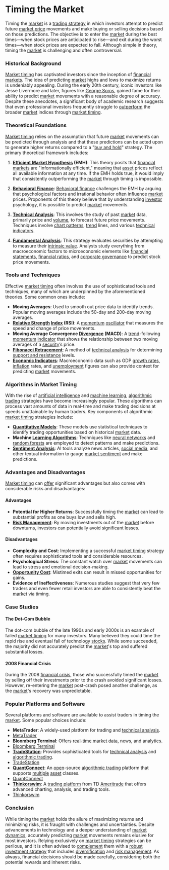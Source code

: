# Timing the Market

Timing the [market](../m/market.md) is a [trading strategy](../t/trading_strategy.md) in which investors attempt to predict future [market price](../m/market_price.md) movements and make buying or selling decisions based on those predictions. The objective is to enter the [market](../m/market.md) during the best times—when stock prices are anticipated to rise—and exit during the worst times—when stock prices are expected to fall. Although simple in theory, timing the [market](../m/market.md) is challenging and often controversial.

### Historical Background

[Market timing](../m/market_timing.md) has captivated investors since the inception of [financial markets](../f/financial_market.md). The idea of predicting [market](../m/market.md) highs and lows to maximize returns is undeniably appealing. During the early 20th century, iconic investors like Jesse Livermore and later, figures like [George Soros](../g/george_soros.md), gained fame for their ability to predict [market](../m/market.md) movements with a reasonable degree of accuracy. Despite these anecdotes, a significant body of academic research suggests that even professional investors frequently struggle to [outperform](../o/outperform.md) the broader [market](../m/market.md) indices through [market timing](../m/market_timing.md).

### Theoretical Foundations

[Market timing](../m/market_timing.md) relies on the assumption that future [market](../m/market.md) movements can be predicted through analysis and that these predictions can be acted upon to generate higher returns compared to a "[buy and hold](../b/buy_and_hold.md)" strategy. The primary theoretical framework includes:

1. **[Efficient Market Hypothesis](../e/efficient_market_hypothesis.md) (EMH)**: This theory posits that [financial markets](../f/financial_market.md) are "informationally efficient," meaning that [asset](../a/asset.md) prices reflect all available information at any time. If the EMH holds true, it would imply that consistently outperforming the [market](../m/market.md) through timing is impossible.

2. **[Behavioral Finance](../b/behavioral_finance.md)**: [Behavioral finance](../b/behavioral_finance.md) challenges the EMH by arguing that psychological factors and irrational behavior often influence [market](../m/market.md) prices. Proponents of this theory believe that by understanding [investor](../i/investor.md) psychology, it is possible to predict [market](../m/market.md) movements.

3. **[Technical Analysis](../t/technical_analysis.md)**: This involves the study of past [market](../m/market.md) data, primarily price and [volume](../v/volume.md), to forecast future price movements. Techniques involve [chart patterns](../c/chart_patterns.md), [trend](../t/trend.md) lines, and various [technical indicators](../t/technical_indicators.md).

4. **[Fundamental Analysis](../f/fundamental_analysis.md)**: This strategy evaluates securities by attempting to measure their [intrinsic value](../i/intrinsic_value.md). Analysts study everything from macroeconomic factors to microeconomic elements like [financial statements](../f/financial_statements.md), [financial ratios](../f/financial_ratios.md), and [corporate governance](../c/corporate_governance.md) to predict stock price movements.

### Tools and Techniques

Effective [market timing](../m/market_timing.md) often involves the use of sophisticated tools and techniques, many of which are underpinned by the aforementioned theories. Some common ones include:

- **Moving Averages**: Used to smooth out price data to identify trends. Popular moving averages include the 50-day and 200-day moving averages.
- **[Relative Strength](../r/relative_strength.md) [Index](../i/index_instrument.md) (RSI)**: A [momentum](../m/momentum.md) [oscillator](../o/oscillator.md) that measures the speed and change of price movements.
- **Moving Average Convergence [Divergence](../d/divergence.md) (MACD)**: A [trend](../t/trend.md)-following [momentum](../m/momentum.md) [indicator](../i/indicator.md) that shows the relationship between two moving averages of a [security](../s/security.md)’s price.
- **[Fibonacci Retracement](../f/fibonacci_retracement.md)**: A method of [technical analysis](../t/technical_analysis.md) for determining [support and resistance](../s/support_and_resistance.md) levels.
- **[Economic Indicators](../e/economic_indicators.md)**: Macroeconomic data such as GDP [growth rates](../g/growth_rates_in_trading.md), [inflation](../i/inflation.md) rates, and [unemployment](../u/unemployment.md) figures can also provide context for predicting [market](../m/market.md) movements.

### Algorithms in Market Timing

With the rise of [artificial intelligence](../a/artificial_intelligence_in_trading.md) and [machine learning](../m/machine_learning.md), [algorithmic trading](../a/algorithmic_trading.md) strategies have become increasingly popular. These algorithms can process vast amounts of data in real-time and make trading decisions at speeds unattainable by human traders. Key components of algorithmic [market timing](../m/market_timing.md) strategies include:

- **[Quantitative Models](../q/quantitative_models.md)**: These models use statistical techniques to identify trading opportunities based on historical [market](../m/market.md) data.
- **Machine [Learning Algorithms](../l/learning_algorithms_in_trading.md)**: Techniques like [neural networks](../n/neural_networks_in_trading.md) and [random forests](../r/random_forests_in_trading.md) are employed to detect patterns and make predictions.
- **[Sentiment Analysis](../s/sentiment_analysis.md)**: AI tools analyze news articles, [social media](../s/social_media.md), and other textual information to gauge [market sentiment](../m/market_sentiment.md) and make predictions.

### Advantages and Disadvantages

[Market timing](../m/market_timing.md) can [offer](../o/offer.md) significant advantages but also comes with considerable risks and disadvantages:

#### Advantages

- **Potential for Higher Returns**: Successfully timing the [market](../m/market.md) can lead to substantial profits as one buys low and sells high.
- **[Risk Management](../r/risk_management.md)**: By moving investments out of the [market](../m/market.md) before downturns, investors can potentially avoid significant losses.

#### Disadvantages

- **Complexity and Cost**: Implementing a successful [market timing](../m/market_timing.md) strategy often requires sophisticated tools and considerable resources.
- **Psychological Stress**: The constant watch over [market](../m/market.md) movements can lead to stress and emotional decision-making.
- **[Opportunity Cost](../o/opportunity_cost.md)**: Mistimed exits can result in missed opportunities for gains.
- **Evidence of Ineffectiveness**: Numerous studies suggest that very few traders and even fewer retail investors are able to consistently beat the [market](../m/market.md) via timing.

### Case Studies

#### The Dot-Com Bubble

The dot-com bubble of the late 1990s and early 2000s is an example of failed [market timing](../m/market_timing.md) for many investors. Many believed they could time the rapid rise and eventual fall of technology [stocks](../s/stock.md). While some succeeded, the majority did not accurately predict the [market](../m/market.md)'s top and suffered substantial losses.

#### 2008 Financial Crisis

During the 2008 [financial crisis](../f/financial_crisis.md), those who successfully timed the [market](../m/market.md) by selling off their investments prior to the crash avoided significant losses. However, re-entering the [market](../m/market.md) post-crash posed another challenge, as the [market](../m/market.md)'s recovery was unpredictable.

### Popular Platforms and Software

Several platforms and software are available to assist traders in timing the [market](../m/market.md). Some popular choices include:

- **MetaTrader**: A widely-used platform for trading and [technical analysis](../t/technical_analysis.md).
- [MetaTrader](https://www.metatrader4.com/)
- **[Bloomberg](../b/bloomberg.md) Terminal**: Offers [real-time market data](../r/real-time_market_data.md), news, and analytics.
- [Bloomberg Terminal](https://www.bloomberg.com/professional/solution/bloomberg-terminal/)
- **[TradeStation](../t/tradestation.md)**: Provides sophisticated tools for [technical analysis](../t/technical_analysis.md) and [algorithmic trading](../a/algorithmic_trading.md).
- [TradeStation](https://www.tradestation.com/)
- **[QuantConnect](../q/quantconnect.md)**: An [open](../o/open.md)-source [algorithmic trading](../a/algorithmic_trading.md) platform that supports [multiple](../m/multiple.md) [asset](../a/asset.md) classes.
- [QuantConnect](https://www.quantconnect.com/)
- **[Thinkorswim](../t/thinkorswim.md)**: A [trading platform](../t/trading_platform.md) from TD [Ameritrade](../a/ameritrade.md) that offers advanced charting, analysis, and trading tools.
- [Thinkorswim](https://www.thinkorswim.com/)

### Conclusion

While timing the [market](../m/market.md) holds the allure of maximizing returns and minimizing risks, it is fraught with challenges and uncertainties. Despite advancements in technology and a deeper understanding of [market dynamics](../m/market_dynamics.md), accurately predicting [market](../m/market.md) movements remains elusive for most investors. Relying exclusively on [market timing](../m/market_timing.md) strategies can be perilous, and it is often advised to [complement](../c/complement.md) them with a [robust](../r/robust.md) [investment strategy](../i/investment_strategy.md) that includes [diversification](../d/diversification.md) and [risk management](../r/risk_management.md). As always, financial decisions should be made carefully, considering both the potential rewards and inherent risks.
